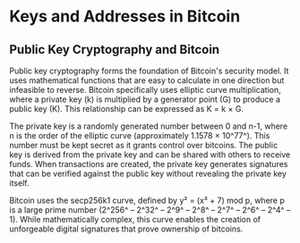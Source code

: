# Keys and Addresses in Bitcoin

## Public Key Cryptography and Bitcoin

Public key cryptography forms the foundation of Bitcoin's security model. It uses mathematical functions that are easy to calculate in one direction but infeasible to reverse. Bitcoin specifically uses elliptic curve multiplication, where a private key (k) is multiplied by a generator point (G) to produce a public key (K). This relationship can be expressed as K = k × G.

The private key is a randomly generated number between 0 and n-1, where n is the order of the elliptic curve (approximately 1.1578 × 10^77^). This number must be kept secret as it grants control over bitcoins. The public key is derived from the private key and can be shared with others to receive funds. When transactions are created, the private key generates signatures that can be verified against the public key without revealing the private key itself.

Bitcoin uses the secp256k1 curve, defined by y² = (x³ + 7) mod p, where p is a large prime number (2^256^ – 2^32^ – 2^9^ – 2^8^ – 2^7^ – 2^6^ – 2^4^ – 1). While mathematically complex, this curve enables the creation of unforgeable digital signatures that prove ownership of bitcoins.